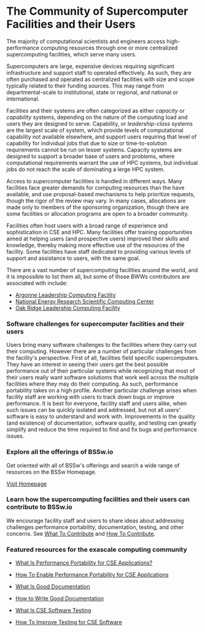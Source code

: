 # The Community of Supercomputer Facilities and their Users

The majority of computational scientists and engineers access high-performance computing resources through one or more centralized supercomputing facilities, which serve many users.

Supercomputers are large, expensive devices requiring significant infrastructure and support staff to operated effectively.  As such, they are often purchased and operated as centralized facilities with size and scope typically related to their funding sources.  This may range from departmental-scale to institutional, state or regional, and national or international. 

Facilities and their systems are often categorized as either *capacity* or *capability* systems, depending on the nature of the computing load and users they are designed to serve.  Capability, or *leadership-class* systems are the largest scale of system, which provide levels of computational capability not available elsewhere, and support users requiring that level of capability for individual jobs that due to size or time-to-solution requirements cannot be run on lesser systems.  Capacity systems are designed to support a broader base of users and problems, where computational requirements warrant the use of HPC systems, but individual jobs do not reach the scale of dominating a lerge HPC system.

Access to supercomputer facilities is handled in different ways. Many facilities face greater demands for computing resources than the have available, and use proposal-based mechanisms to help prioritize requests, though the rigor of the review may vary.  In many cases, allocations are made only to members of the sponsoring organization, though there are some facilities or allocation programs are open to a broader community.

Facilities often host users with a broad range of experience and sophistication in CSE and HPC.  Many facilities offer training opportunities aimed at helping users (and prospective users) improved their skills and knowledge, thereby making more effective use of the resources of the facility.  Some facilities have staff dedicated to providing various levels of support and assistance to users, with the same goal.

There are a vast number of supercomputing facilities aruond the world, and it is impossible to list them all, but some of those BWWs contributors are associated with include:
<!--- 
       These could point to the facility pages proper, or to a BSSw "sub-community" page that makes more specific connections between that facility and BSSw content
--->
- [Argonne Leadership Computing Facility](http://www.alcf.anl.gov/)
- [National Energy Research Scientific Computing Center](http://www.nersc.gov/)
- [Oak Ridge Leadership Computing Facility](https://www.olcf.ornl.gov/)

### Software challenges for supercomputer facilities and their users

Users bring many software challenges to the facilities where they carry out their computing.  However there are a number of particular challenges from the facility's perspective.  First of all, facilities field specific supercomputers.  They have an interest in seeing their users get the best possible performance out of their particular systems while recognizing that most of their users really want software solutioms that work well across the multiple facilities where they may do their computing.  As such, performance portability takes on a high profile.  Another particular challenge arises when facility staff are working with users to track down bugs or improve performance.  It is best for everyone, facility staff and users alike, when such issues can be quickly isolated and addressed, but not all users' software is easy to understand and work with.  Improvements in the quality (and existence) of documentation, software quality, and testing can greatly simplify and reduce the time required to find and fix bugs and performance issues.

### Explore all the offerings of BSSw.io

Get oriented with all of BSSw's offerings and search a wide range of resources on the BSSw Homepage.

[Visit Homepage](../Homepage.md)

### Learn how the supercomputing facilities and their users can  contribute to BSSw.io

We encourage facility staff and users to share ideas about addressing challenges performance portability, documentation, testing, and other concerns. See [What To Contribute](../WhatToContribute.md) and [How To Contribute](../HowToContribute.md).

### Featured resources for the exascale computing community

* [What Is Performance Portability for CSE Applications?](../../CuratedContent/WhatIsPerfPortabilityForCseApps.md)

* [How To Enable Performance Portability for CSE Applications](../../CuratedContent/HowToEnablePerfPortabilityForCseApps.md)

* [What Is Good Documentation](../../CuratedContent/WhatIsGoodDocumentation.md)

* [How to Write Good Documentation](../../CuratedContent/HowToWriteGoodDocumentation.md)

* [What Is CSE Software Testing](../../CuratedContent/WhatIsCseSwTesting.md)

* [How To Improve Testing for CSE Software](../../CuratedContent/HowToImproveTestingForCseSw.md)
